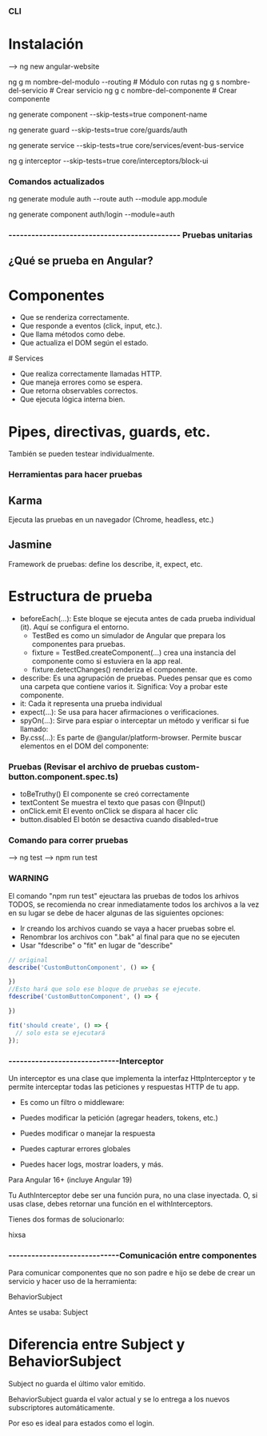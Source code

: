 ### CLI

# Instalación

--> ng new angular-website

ng g m nombre-del-modulo --routing  # Módulo con rutas
ng g s nombre-del-servicio     # Crear servicio
ng g c nombre-del-componente   # Crear componente

ng generate component --skip-tests=true component-name


ng generate guard --skip-tests=true core/guards/auth

ng generate service --skip-tests=true core/services/event-bus-service

ng g interceptor --skip-tests=true core/interceptors/block-ui


### Comandos actualizados

ng generate module auth --route auth --module app.module

ng generate component auth/login --module=auth

###  --------------------------------------------- Pruebas unitarias 

##  ¿Qué se prueba en Angular?

# Componentes

- Que se renderiza correctamente.
- Que responde a eventos (click, input, etc.).
- Que llama métodos como debe.
- Que actualiza el DOM según el estado.

# Services

- Que realiza correctamente llamadas HTTP.
- Que maneja errores como se espera.
- Que retorna observables correctos.
- Que ejecuta lógica interna bien.

# Pipes, directivas, guards, etc.

También se pueden testear individualmente.

### Herramientas para hacer pruebas

## Karma
Ejecuta las pruebas en un navegador (Chrome, headless, etc.)

## Jasmine
Framework de pruebas: define los describe, it, expect, etc.

# Estructura de prueba

- beforeEach(...): Este bloque se ejecuta antes de cada prueba individual (it). Aquí se configura el entorno.
    - TestBed es como un simulador de Angular que prepara los componentes para pruebas.
    - fixture = TestBed.createComponent(...) crea una instancia del componente como si estuviera en la app real.
    - fixture.detectChanges() renderiza el componente.
- describe: Es una agrupación de pruebas. Puedes pensar que es como una carpeta que contiene varios it.  Significa: Voy a probar este componente.
- it: Cada it representa una prueba individual
- expect(...): Se usa para hacer afirmaciones o verificaciones.
- spyOn(...): Sirve para espiar o interceptar un método y verificar si fue llamado:
- By.css(...): Es parte de @angular/platform-browser. Permite buscar elementos en el DOM del componente:

### Pruebas (Revisar el archivo de pruebas custom-button.component.spec.ts)

- toBeTruthy()	El componente se creó correctamente
- textContent	Se muestra el texto que pasas con @Input()
- onClick.emit	El evento onClick se dispara al hacer clic
- button.disabled	El botón se desactiva cuando disabled=true

### Comando para correr pruebas

--> ng test
--> npm run test

### WARNING

El comando "npm run test" ejeuctara las pruebas de todos los arhivos TODOS, se recomienda no crear inmediatamente todos los archivos a la vez en su lugar se debe de hacer algunas de las siguientes opciones:

- Ir creando los archivos cuando se vaya a hacer pruebas sobre el.
- Renombrar los archivos con ".bak" al final para que no se ejecuten
- Usar "fdescribe" o "fit" en lugar de "describe" 

```typescript 
// original
describe('CustomButtonComponent', () => {

})
//Esto hará que solo ese bloque de pruebas se ejecute.
fdescribe('CustomButtonComponent', () => {

})

fit('should create', () => {
  // solo esta se ejecutará
});

```

### -----------------------------Interceptor

Un interceptor es una clase que implementa la interfaz HttpInterceptor y te permite interceptar todas las peticiones y respuestas HTTP de tu app.

- Es como un filtro o middleware:

- Puedes modificar la petición (agregar headers, tokens, etc.)

- Puedes modificar o manejar la respuesta

- Puedes capturar errores globales

- Puedes hacer logs, mostrar loaders, y más.


Para Angular 16+ (incluye Angular 19)

Tu AuthInterceptor debe ser una función pura, no una clase inyectada. O, si usas clase, debes retornar una función en el withInterceptors.

Tienes dos formas de solucionarlo:

hixsa

### -----------------------------Comunicación entre componentes
Para comunicar componentes que no son padre e hijo se debe de crear un servicio y hacer uso de la herramienta:

BehaviorSubject 

Antes se usaba: Subject

# Diferencia entre Subject y BehaviorSubject
Subject no guarda el último valor emitido.

BehaviorSubject guarda el valor actual y se lo entrega a los nuevos subscriptores automáticamente.

Por eso es ideal para estados como el login.